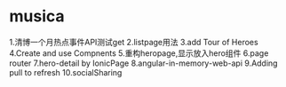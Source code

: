 # musica
1.清博一个月热点事件API测试get
2.listpage用法
3.add Tour of Heroes
4.Create and use Compnents
5.重构heropage,显示放入hero组件
6.page router
7.hero-detail by IonicPage
8.angular-in-memory-web-api
9.Adding pull to refresh
10.socialSharing


